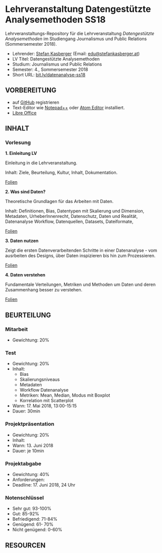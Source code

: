 # Lehrveranstaltung Datengestützte Analysemethoden SS18

Lehrveranstaltungs-Repository für die Lehrveranstaltung *Datengestützte Analysemethoden* im Studiengang Journalismus und Public Relations (Sommersemester 2018).

* Lehrender: [Stefan Kasberger](http://stefankasberger.at) (Email: edu@stefankasberger.at)
* LV Titel: Datengestützte Analysemethoden
* Studium: Journalismus und Public Relations
* Semester: 4., Sommersemester 2018
* Short URL: [bit.ly/datenanalyse-ss18](http://bit.ly/datenanalyse-ss18)

## VORBEREITUNG

* auf [GitHub](https://github.com) registrieren
* Text-Editor wie [Notepad++](https://notepad-plus-plus.org/) oder [Atom Editor](https://atom.io/) installiert.
* [Libre Office](https://de.libreoffice.org/)

## INHALT

### Vorlesung

**1. Einleitung LV**

Einleitung in die Lehrveranstaltung.


Inhalt: Ziele, Beurteilung, Kultur, Inhalt, Dokumentation.


[Folien](vorlesung/slides_1-einleitung.pdf)

**2. Was sind Daten?**

Theoretische Grundlagen für das Arbeiten mit Daten. 


Inhalt: Definitionen, Bias, Datentypen mit Skalierung und Dimension, Metadaten, UrheberInnenrecht, Datenschutz, Daten und Realität, Datenanalyse Workflow, Datenquellen, Datasets, Dateiformate, 


[Folien](vorlesung/slides_2-daten.pdf)

**3. Daten nutzen**

Zeigt die ersten Datenverarbeitenden Schritte in einer Datenanalyse - vom ausrbeiten des Designs, über Daten inspizieren bis hin zum Prozessieren. 

[Folien](vorlesung/slides_3-daten-nutzen.pdf)

**4. Daten verstehen**

Fundamentale Verteilungen, Metriken und Methoden um Daten und deren Zusammenhang besser zu verstehen. 

[Folien](vorlesung/slides_4-daten-auswerten.pdf)

## BEURTEILUNG

### Mitarbeit

* Gewichtung: 20%

### Test

* Gewichtung: 20%
* Inhalt: 
  * Bias
  * Skalierungsniveaus
  * Metadaten
  * Workflow Datenanalyse
  * Metriken: Mean, Median, Modus mit Boxplot
  * Korrelation mit Scatterplot
* Wann: 17. Mai 2018, 13:00-15:15
* Dauer: 30min

### Projektpräsentation

* Gewichtung: 20%
* Inhalt: 
* Wann: 13. Juni 2018
* Dauer: je 10min

### Projektabgabe

* Gewichtung: 40%
* Anforderungen: 
* Deadline: 17. Juni 2018, 24 Uhr

### Notenschlüssel

* Sehr gut: 93-100%
* Gut: 85-92%
* Befriedigend: 71-84%
* Genügend: 61- 70%
* Nicht genügend: 0-60%

## RESOURCEN



